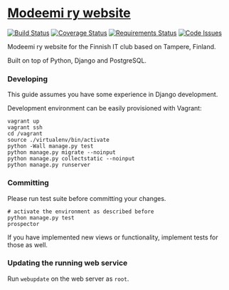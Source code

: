 # [Modeemi ry website](https://www.modeemi.fi)

[![Build Status](https://travis-ci.org/modeemi/intternetvelho.svg?branch=master)](https://travis-ci.org/modeemi/intternetvelho)
[![Coverage Status](https://coveralls.io/repos/modeemi/intternetvelho/badge.svg?branch=master)](https://coveralls.io/r/modeemi/intternetvelho?branch=master)
[![Requirements Status](https://requires.io/github/modeemi/intternetvelho/requirements.svg?branch=master)](https://requires.io/github/modeemi/intternetvelho/requirements/?branch=master)
[![Code Issues](https://www.quantifiedcode.com/api/v1/project/35baebb5d31d4a6b8ca49d319768b6c1/badge.svg)](https://www.quantifiedcode.com/app/project/35baebb5d31d4a6b8ca49d319768b6c1)

Modeemi ry website for the Finnish IT club based on Tampere, Finland.

Built on top of Python, Django and PostgreSQL.

### Developing

This guide assumes you have some experience in Django development.

Development environment can be easily provisioned with Vagrant:

    vagrant up
    vagrant ssh
    cd /vagrant
    source ./virtualenv/bin/activate
    python -Wall manage.py test
    python manage.py migrate --noinput
    python manage.py collectstatic --noinput
    python manage.py runserver

### Committing

Please run test suite before committing your changes.

    # activate the environment as described before
    python manage.py test
    prospector

If you have implemented new views or functionality, implement tests for those as well.

### Updating the running web service

Run `webupdate` on the web server as `root`.
